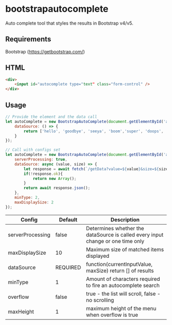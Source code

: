 # bootstrapautocomplete
Auto complete tool that styles the results in Bootstrap v4/v5.

## Requirements
Bootstrap (https://getbootstrap.com/)

## HTML
```html
<div>
    <input id="autocomplete type="text" class="form-control" />
</div>
```

## Usage


```javascript
// Provide the element and the data call
let autoComplete = new BootstrapAutoComplete(document.getElementById('autocomplete'), {
    dataSource: () => { 
        return ['hello', 'goodbye', 'seeya', 'boom','super', 'doops', 'scoop'] 
    } 
});
```

```javascript
// Call with configs set
let autoComplete = new BootstrapAutoComplete(document.getElementById('autocomplete'), {
    serverProcessing: true,
    dataSource: async (value, size) => { 
        let response = await fetch(`/getData?value=${value}&size=${size}`);
        if(!response.ok){
            return new Array();
        }
        return await response.json();
    },
    minType: 2,
    maxDisplaySize: 2
});
```

| Config  | Default | Description |
| ------------- | ------------- | ------------- |
| serverProcessing  | false  | Determines whether the dataSource is called every input change or one time only |
| maxDisplaySize | 10  | Maximum size of matched items displayed |
| dataSource | REQUIRED | function(currentInputValue, maxSize) return [] of results|
| minType| 1 | Amount of characters required to fire an autocomplete search |
| overflow | false | true - the list will scroll, false - no scrolling | 
| maxHeight| 1 | maximum height of the menu when overflow is true |